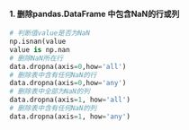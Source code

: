 #### 1. 删除pandas.DataFrame 中包含NaN的行或列
```py
# 判断值value是否为NaN
np.isnan(value
value is np.nan
# 删除NaN所在行
data.dropna(axis=0,how='all')
# 删除表中含有任何NaN的行
data.dropna(axis=0,how='any')
# 删除表中全部为NaN的列
data.dropna(axis=1, how='all')
# 删除表中含有任何NaN的列
data.dropna(axis=1, how='any')
```
